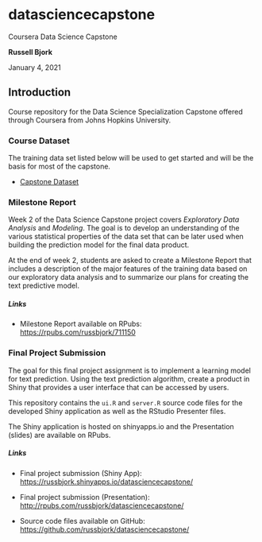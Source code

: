 # datasciencecapstone
Coursera Data Science Capstone  

**Russell Bjork**

January 4, 2021

## Introduction

Course repository for the Data Science Specialization Capstone offered
through Coursera from Johns Hopkins University.

### Course Dataset

The training data set listed below will be used to get started and will be the
basis for most of the capstone.

* [Capstone Dataset](https://d396qusza40orc.cloudfront.net/dsscapstone/dataset/Coursera-SwiftKey.zip)

### Milestone Report

Week 2 of the Data Science Capstone project covers *Exploratory Data Analysis*
and *Modeling*. The goal is to develop an understanding of the various
statistical properties of the data set that can be later used when building the
prediction model for the final data product.

At the end of week 2, students are asked to create a Milestone Report that
includes a description of the major features of the training data based on our
exploratory data analysis and to summarize our plans for creating the text
predictive model.

##### Links

* Milestone Report available on RPubs: <a target="_blank"  href="https://rpubs.com/russbjork/711150">https://rpubs.com/russbjork/711150</a>

### Final Project Submission

The goal for this final project assignment is to implement a learning model for
text prediction. Using the text prediction algorithm, create a product in Shiny
that provides a user interface that can be accessed by users.

This repository contains the `ui.R` and `server.R` source code files for the
developed Shiny application as well as the RStudio Presenter files.

The Shiny application is hosted on shinyapps.io and the Presentation (slides)
are available on RPubs.

##### Links

* Final project submission (Shiny App): <a target="_blank"  href="https://russbjork.shinyapps.io/datasciencecapstone/">https://russbjork.shinyapps.io/datasciencecapstone/</a>

* Final project submission (Presentation): <a target="_blank"  href="http://rpubs.com/russbjork/datasciencecapstone">http://rpubs.com/russbjork/datasciencecapstone/</a>

* Source code files available on GitHub: <a target="_blank"   href="https://github.com/russbjork/datasciencecapstone/">https://github.com/russbjork/datasciencecapstone/</a>
